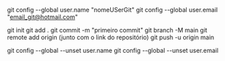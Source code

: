 git config --global user.name "nomeUSerGit"
git config --global user.email "email_git@hotmail.com"

git init 
git add . 
git commit -m "primeiro commit"
git branch -M main 
git remote add origin (junto com o link do repositório) 
git push -u origin main 

git config --global --unset user.name
git config --global --unset user.email
